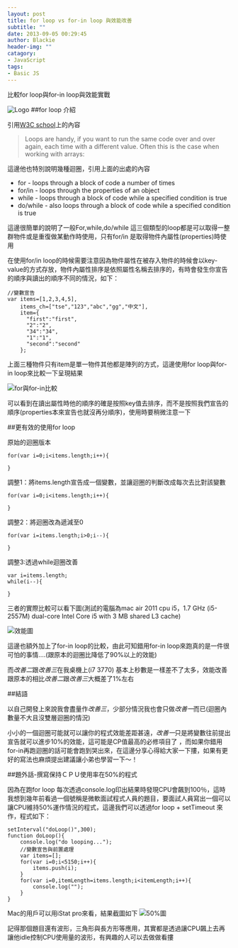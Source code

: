 ```yaml
---
layout: post
title: for loop vs for-in loop 與效能改善
subtitle: ""
date: 2013-09-05 00:29:45
author: Blackie
header-img: ""
catagory:
- JavaScript
tags:
- Basic JS
---
```

比較for loop與for-in loop與效能實戰
<!-- More -->

![Logo](http://dl.dropboxusercontent.com/u/20925528/%E6%8A%80%E8%A1%93Blog/blogs/20130905/1.png)
##for loop 介紹

引用[W3C school](http://www.w3schools.com/js/js_loop_for.asp)上的內容

>Loops are handy, if you want to run the same code over and over again, each time with a different value.
Often this is the case when working with arrays:

這邊他也特別說明幾種迴圈，引用上面的出處的內容

- for - loops through a block of code a number of times
- for/in - loops through the properties of an object
- while - loops through a block of code while a specified condition is true
- do/while - also loops through a block of code while a specified condition is true

這邊很簡單的說明了一般For,while,do/while 這三個類型的loop都是可以取得一整群物件或是重復做某動作時使用，只有for/in 是取得物件內屬性(properties)時使用

在使用for/in loop的時候需要注意因為物件屬性在被存入物件的時候會以key-value的方式存放，物件內屬性排序是依照屬性名稱去排序的，有時會發生你宣告的順序與讀出的順序不同的情況，如下：

	//變數宣告
	var items=[1,2,3,4,5],
		items_ch=["tse","123","abc","gg","中文"],
		item={
		  "first":"first",
		  "2":"2",
		  "34":"34",
		  "1":"1",
		  "second":"second"
		};
上面三種物件只有item是單一物件其他都是陣列的方式，這邊使用for loop與for-in loop來比較一下呈現結果

![for與for-in比較](http://dl.dropboxusercontent.com/u/20925528/%E6%8A%80%E8%A1%93Blog/blogs/20130905/3.png)

可以看到在讀出屬性時他的順序的確是按照key值去排序，而不是按照我們宣告的順序(properties本來宣告也就沒再分順序)，使用時要稍微注意一下

##更有效的使用for loop

原始的迴圈版本

	for(var i=0;i<items.length;i++){

	}


調整1：將items.length宣告成一個變數，並讓迴圈的判斷改成每次去比對該變數

	for(var i=0;i<items.length;i++){

	}

調整2：將迴圈改為遞減至0

	for(var i=items.length;i>0;i--){

	}

調整3:透過while迴圈改善

	var i=items.length;
	while(i--){

	}

三者的實際比較可以看下圖(測試的電腦為mac air 2011 cpu i5，1.7 GHz (i5-2557M) dual-core Intel Core i5 with 3 MB shared L3 cache)

![效能圖](http://dl.dropboxusercontent.com/u/20925528/%E6%8A%80%E8%A1%93Blog/blogs/20130905/2.png)

這邊也額外加上了for-in loop的比較，由此可知錯用for-in loop來跑真的是一件很可怕的事情....(跟原本的迴圈比降低了90%以上的效能)

而*改善二*跟*改善三*在我桌機上(i7 3770) 基本上秒數是一樣差不了太多，效能改善跟原本的相比*改善二*跟*改善三*大概差了1%左右

##結語

以自己開發上來說我會盡量作*改善三*，少部分情況我也會只做*改善一*而已(迴圈內數量不大且沒雙層迴圈的情況)

小小的一個迴圈可能就可以讓你的程式效能差距甚遠，*改善一*只是將變數往前提出宣告就可以進步10%的效能，這可能是CP值最高的必修項目了
，而如果你錯用for-in再跑迴圈的話可能會跑到哭出來，在這邊分享心得給大家一下摟，如果有更好的寫法也麻煩提出建議讓小弟也學習一下～！

##題外話-撰寫保持ＣＰＵ使用率在50%的程式

因為在跑for loop 每次透過console.log印出結果時發現CPU會飆到100％，這時我想到幾年前看過一個號稱是微軟面試程式人員的題目，要面試人員寫出一個可以讓CPU維持50%運作情況的程式，這邊我們可以透過for loop + setTimeout 來作，程式如下：

	setInterval("doLoop()",300);
	function doLoop(){
		console.log("do looping...");
		//變數宣告與前置處理
		var items=[];
		for(var i=0;i<5150;i++){
			items.push(i);
		}
		for(var i=0,itemLength=items.length;i<itemLength;i++){
			console.log("");
		}
	}

Mac的用戶可以用iStat pro來看，結果截圖如下
![50%圖](http://dl.dropboxusercontent.com/u/20925528/%E6%8A%80%E8%A1%93Blog/blogs/20130905/4.png)

記得那個題目還有波形，三角形與長方形等應用，其實都是透過讓CPU飆上去再讓他idle控制CPU使用量的波形，有興趣的人可以去做做看摟
